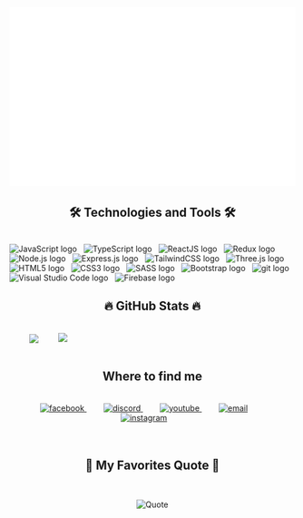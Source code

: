 <a href="#" target="_blank">
  <img src="svg/index.svg" width="1200" alt="my-profile" />
</a>

<h2 align="center">🛠 Technologies and Tools 🛠</h2>
<br>
<!-- https://simpleicons.org/ -->
<span><img src="https://img.shields.io/badge/JavaScript-282C34?logo=javascript&logoColor=F7DF1E" alt="JavaScript logo" title="JavaScript" height="25" /></span>
&nbsp;
<span><img src="https://img.shields.io/badge/TypeScript-282C34?logo=typescript&logoColor=3178C6" alt="TypeScript logo" title="TypeScript" height="25" /></span>
&nbsp;
<span><img src="https://img.shields.io/badge/ReactJS-282C34?logo=react&logoColor=61DAFB" alt="ReactJS logo" title="ReactJS" height="25" /></span>
&nbsp;
<span><img src="https://img.shields.io/badge/Redux-282C34?logo=redux&logoColor=764ABC" alt="Redux logo" title="Redux" height="25" /></span>
&nbsp;
<span><img src="https://img.shields.io/badge/Node.js-282C34?logo=node.js&logoColor=00F200" alt="Node.js logo" title="Node.js" height="25" /></span>
&nbsp;
<span><img src="https://img.shields.io/badge/Express-282C34?logo=express&logoColor=FFFFFF" alt="Express.js logo" title="Express.js" height="25" /></span>
&nbsp;
<span><img src="https://img.shields.io/badge/Tailwind%20CSS-282C34?logo=tailwind-css&logoColor=38B2AC" alt="TailwindCSS logo" title="TailwindCSS" height="25" /></span>
&nbsp;
<span><img src="https://img.shields.io/badge/Three.js-282C34?logo=three.js&logoColor=FFFFFF" alt="Three.js logo" title="Three.js" height="25" /></span>
&nbsp;
<span><img src="https://img.shields.io/badge/HTML5-282C34?logo=html5&logoColor=E34F26" alt="HTML5 logo" title="HTML5" height="25" /></span>
&nbsp;
<span><img src="https://img.shields.io/badge/CSS3-282C34?logo=css3&logoColor=1572B6" alt="CSS3 logo" title="CSS3" height="25" /></span>
&nbsp;
<span><img src="https://img.shields.io/badge/Sass-282C34?logo=sass&logoColor=CC6699" alt="SASS logo" title="SASS" height="25" /></span>
&nbsp;
<span><img src="https://img.shields.io/badge/Bootstrap-282C34?logo=bootstrap&logoColor=7952B3" alt="Bootstrap logo" title="Bootstrap" height="25" /></span>
&nbsp;
<span><img src="https://img.shields.io/badge/git-282C34?logo=git&logoColor=F05032" alt="git logo" title="git" height="25" /></span>
&nbsp;
<span><img src="https://img.shields.io/badge/VS%20Code-282C34?logo=visual-studio-code&logoColor=007ACC" alt="Visual Studio Code logo" title="Visual Studio Code" height="25" /></span>
&nbsp;
<span><img src="https://img.shields.io/badge/Firebase-282C34?logo=firebase&logoColor=FFCA28" alt="Firebase logo" title="Firebase" height="25" /></span>
&nbsp;

<br>
<h2 align="center">🔥 GitHub Stats 🔥</h2>
<!-- https://github.com/anuraghazra/github-readme-stats -->
<br>
<div align=center>
  <a href="#" title="">
    <img width="350" align="center" src="https://github-readme-stats.vercel.app/api/top-langs/?username=Viet-Truong&hide=c%23,powershell,Mathematica,Ruby,Objective-C,Objective-C%2b%2b,Cuda&title_color=61dafb&text_color=ffffff&icon_color=61dafb&bg_color=20232a&langs_count=8&layout=compact&border_color=61dafb&hide_border=true" />
  </a>
  <a href="#" title="">
    <img align="right" width="418" src="https://github-readme-stats.vercel.app/api?username=Viet-Truong&show_icons=true&theme=react&border_color=61dafb&hide_border=true" />
  </a>
</div>

<br>
<h2 align="center"> Where to find me </h2>
<br>
<div align="center">
  <a href="https://www.facebook.com/viettruong0208/" style="margin-right: 30px" target="blank">
    <img src="https://cdn.discordapp.com/attachments/951411070055104572/1043188539006922842/facebook.png" alt="facebook" />
  </a>
  <a href="https://github.com/Viet-Truong" style="margin-right: 30px"  target="blank">
    <img src="https://cdn.discordapp.com/attachments/951411070055104572/1043189201543364728/discord.png" alt="discord" />
  </a>
  <a href="https://www.linkedin.com/in/trungquandev" style="margin-right: 30px"  target="blank">
    <img src="https://cdn.discordapp.com/attachments/951411070055104572/1044277885357281341/youtube.png" alt="youtube" />
  </a>
  <a href="mailto:viettruong0825@gmail.com" style="margin-right: 30px"  target="top">
    <img src="https://cdn.discordapp.com/attachments/951411070055104572/1044277884992356433/gmail.png" alt="email" />
  </a>
  <a href="https://instagram.com/trungquandev" style="margin-right: 30px"  target="blank">
    <img src="https://cdn.discordapp.com/attachments/951411070055104572/1044277884665217074/instagram.png" alt="instagram" />
  </a>
</div>

<br>
<br>
<h2 align="center">📑 My Favorites Quote 📑</h2>
<br>
<div align="center">

![Quote](https://github-readme-quotes.herokuapp.com/quote?theme=jolly&animation=grow_out_in&layout=default&font=default)

</div>
